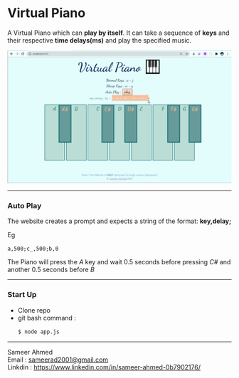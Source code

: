 # Virtual Piano

A Virtual Piano which can **play by itself**. It can take a sequence of **keys** and their respective **time delays(ms)** and play the specified music.

<img src = "https://github.com/sameerad2001/2.-Virtual-Piano/blob/master/public/img/piano%20v3%201.gif">

<hr />

### Auto Play

The website creates a prompt and expects a string of the format: **key,delay;**

Eg
```
a,500;c_,500;b,0
```
The Piano will press the *A* key and wait 0.5 seconds before pressing *C#* and another 0.5 seconds before *B*

<hr/>

### Start Up
- Clone repo
- git bash command :  
    ```bash 
    $ node app.js
    ```
<hr />

Sameer Ahmed <br/>
Email : <sameerad2001@gmail.com> <br/>
Linkdin : <https://www.linkedin.com/in/sameer-ahmed-0b7902176/>